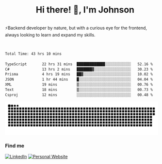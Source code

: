 <div id="user-content-toc">
  <ul align="center">
    <summary><h1 style="display: inline-block">Hi there! 👋, I'm Johnson</h1></summary>
  </ul>
</div>

⚡Backend developer by nature, but with a curious eye for the frontend, always looking to learn and expand my skills.

<br>


<!--START_SECTION:waka-->

```txt
Total Time: 43 hrs 10 mins

TypeScript       22 hrs 31 mins  █████████████░░░░░░░░░░░░   52.16 %
C#               13 hrs 2 mins   ███████▓░░░░░░░░░░░░░░░░░   30.23 %
Prisma           4 hrs 19 mins   ██▓░░░░░░░░░░░░░░░░░░░░░░   10.02 %
JSON             1 hr 44 mins    █░░░░░░░░░░░░░░░░░░░░░░░░   04.04 %
XML              19 mins         ▒░░░░░░░░░░░░░░░░░░░░░░░░   00.76 %
Text             18 mins         ▒░░░░░░░░░░░░░░░░░░░░░░░░   00.73 %
Csproj           12 mins         ░░░░░░░░░░░░░░░░░░░░░░░░░   00.48 %
```

<!--END_SECTION:waka-->

<picture>
  <source  srcset="https://github.com/joshwambere/joshwambere/blob/output/github-contribution-grid-snake-dark.svg?palette=github-dark">
  <source  srcset="https://github.com/joshwambere/joshwambere/blob/output/github-contribution-grid-snake.svg">
  <img alt="github contribution grid snake animation" src="https://github.com/joshwambere/joshwambere/blob/output/github-contribution-grid-snake.svg">
</picture>

### Find me
<a href="https://www.linkedin.com/in/dusabe-johnson" target="_blank"><img src="https://img.shields.io/badge/LinkedIn-%230077B5.svg?&style=flat&logo=linkedin&logoColor=white" alt="LinkedIn"></a>
‎‎ [![Personal Website](https://img.shields.io/badge/visit-Johnsonis.me-blue)](https://johnsonis.me/)
